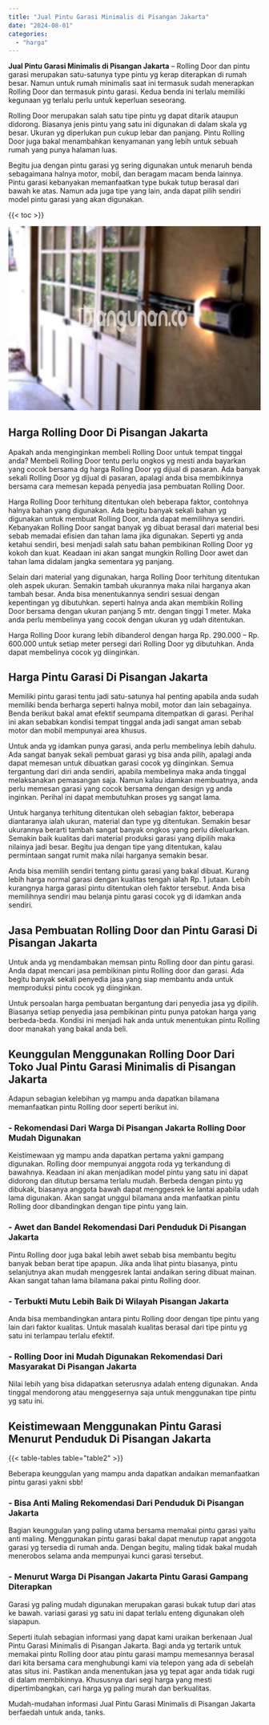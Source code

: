 ```yaml
---
title: "Jual Pintu Garasi Minimalis di Pisangan Jakarta"
date: "2024-08-01"
categories: 
  - "harga"
---
```


**Jual Pintu Garasi Minimalis di Pisangan Jakarta** – Rolling Door dan pintu garasi merupakan satu-satunya type pintu yg kerap diterapkan di rumah besar. Namun untuk rumah minimalis saat ini termasuk sudah menerapkan Rolling Door dan termasuk pintu garasi. Kedua benda ini terlalu memiliki kegunaan yg terlalu perlu untuk keperluan seseorang.

Rolling Door merupakan salah satu tipe pintu yg dapat ditarik ataupun didorong. Biasanya jenis pintu yang satu ini digunakan di dalam skala yg besar. Ukuran yg diperlukan pun cukup lebar dan panjang. Pintu Rolling Door juga bakal menambahkan kenyamanan yang lebih untuk sebuah rumah yang punya halaman luas.

Begitu jua dengan pintu garasi yg sering digunakan untuk menaruh benda sebagaimana halnya motor, mobil, dan beragam macam benda lainnya. Pintu garasi kebanyakan memanfaatkan type bukak tutup berasal dari bawah ke atas. Namun ada juga tipe yang lain, anda dapat pilih sendiri model pintu garasi yang akan digunakan.

{{< toc >}}

![Jual Pintu Garasi Minimalis di Pisangan Jakarta](/images/pintu-garasi-04.png)

## Harga Rolling Door Di Pisangan Jakarta

Apakah anda menginginkan membeli Rolling Door untuk tempat tinggal anda? Membeli Rolling Door tentu perlu ongkos yg mesti anda bayarkan yang cocok bersama dg harga Rolling Door yg dijual di pasaran. Ada banyak sekali Rolling Door yg dijual di pasaran, apalagi anda bisa membikinnya bersama cara memesan kepada penyedia jasa pembuatan Rolling Door.

Harga Rolling Door terhitung ditentukan oleh beberapa faktor, contohnya halnya bahan yang digunakan. Ada begitu banyak sekali bahan yg digunakan untuk membuat Rolling Door, anda dapat memilihnya sendiri. Kebanyakan Rolling Door sangat banyak yg dibuat berasal dari material besi sebab memadai efisien dan tahan lama jika digunakan. Seperti yg anda ketahui sendiri, besi menjadi salah satu bahan pembikinan Rolling Door yg kokoh dan kuat. Keadaan ini akan sangat mungkin Rolling Door awet dan tahan lama didalam jangka sementara yg panjang.

Selain dari material yang digunakan, harga Rolling Door terhitung ditentukan oleh aspek ukuran. Semakin tambah ukurannya maka nilai harganya akan tambah besar. Anda bisa menentukannya sendiri sesuai dengan kepentingan yg dibutuhkan. seperti halnya anda akan membikin Rolling Door bersama dengan ukuran panjang 5 mtr. dengan tinggi 1 meter. Maka anda perlu membelinya yang cocok dengan ukuran yg udah ditentukan.

Harga Rolling Door kurang lebih dibanderol dengan harga Rp. 290.000 – Rp. 600.000 untuk setiap meter persegi dari Rolling Door yg dibutuhkan. Anda dapat membelinya cocok yg diinginkan.

## Harga Pintu Garasi Di Pisangan Jakarta

Memiliki pintu garasi tentu jadi satu-satunya hal penting apabila anda sudah memiliki benda berharga seperti halnya mobil, motor dan lain sebagainya. Benda berikut bakal amat efektif seumpama ditempatkan di garasi. Perihal ini akan sebabkan kondisi tempat tinggal anda jadi sangat aman sebab motor dan mobil mempunyai area khusus.

Untuk anda yg idamkan punya garasi, anda perlu membelinya lebih dahulu. Ada sangat banyak sekali pembuat garasi yg bisa anda pilih, apalagi anda dapat memesan untuk dibuatkan garasi cocok yg diinginkan. Semua tergantung dari diri anda sendiri, apabila membelinya maka anda tinggal melaksanakan pemasangan saja. Namun kalau idamkan membuatnya, anda perlu memesan garasi yang cocok bersama dengan design yg anda inginkan. Perihal ini dapat membutuhkan proses yg sangat lama.

Untuk harganya terhitung ditentukan oleh sebagian faktor, beberapa diantaranya ialah ukuran, material dan type yg ditentukan. Semakin besar ukurannya berarti tambah sangat banyak ongkos yang perlu dikeluarkan. Semakin baik kualitas dari material produksi garasi yang dipilih maka nilainya jadi besar. Begitu jua dengan tipe yang ditentukan, kalau permintaan sangat rumit maka nilai harganya semakin besar.

Anda bisa memilih sendiri tentang pintu garasi yang bakal dibuat. Kurang lebih harga normal garasi dengan kualitas tengah ialah Rp. 1 jutaan. Lebih kurangnya harga garasi pintu ditentukan oleh faktor tersebut. Anda bisa memilihnya sendiri mau belanja pintu garasi cocok yg di idamkan anda sendiri.

## Jasa Pembuatan Rolling Door dan Pintu Garasi Di Pisangan Jakarta

Untuk anda yg mendambakan memsan pintu Rolling door dan pintu garasi. Anda dapat mencari jasa pembikinan pintu Rolling door dan garasi. Ada begitu banyak sekali penyedia jasa yang siap membantu anda untuk memproduksi pintu cocok yg diinginkan.

Untuk persoalan harga pembuatan bergantung dari penyedia jasa yg dipilih. Biasanya setiap penyedia jasa pembikinan pintu punya patokan harga yang berbeda-beda. Kondisi ini menjadi hak anda untuk menentukan pintu Rolling door manakah yang bakal anda beli.

## Keunggulan Menggunakan Rolling Door Dari Toko Jual Pintu Garasi Minimalis di Pisangan Jakarta

Adapun sebagian kelebihan yg mampu anda dapatkan bilamana memanfaatkan pintu Rolling door seperti berikut ini.

### \- Rekomendasi Dari Warga Di Pisangan Jakarta Rolling Door Mudah Digunakan

Keistimewaan yg mampu anda dapatkan pertama yakni gampang digunakan. Rolling door mempunyai anggota roda yg terkandung di bawahnya. Keadaan ini akan menjadikan model pintu yang satu ini dapat didorong dan ditutup bersama terlalu mudah. Berbeda dengan pintu yg dibukak, biasanya anggota bawah dapat menggesrek ke lantai apabila udah lama digunakan. Akan sangat unggul bilamana anda manfaatkan pintu Rolling door dibandingkan dengan tipe pintu yang lain.

### \- Awet dan Bandel Rekomendasi Dari Penduduk Di Pisangan Jakarta

Pintu Rolling door juga bakal lebih awet sebab bisa membantu begitu banyak beban berat tipe apapun. Jika anda lihat pintu biasanya, pintu selanjutnya akan mudah menggesrek lantai andaikan sering dibuat mainan. Akan sangat tahan lama bilamana pakai pintu Rolling door.

### \- Terbukti Mutu Lebih Baik Di Wilayah Pisangan Jakarta

Anda bisa membandingkan antara pintu Rolling door dengan tipe pintu yang lain dari faktor kualitas. Untuk masalah kualitas berasal dari tipe pintu yg satu ini terlampau terlalu efektif.

### \- Rolling Door ini Mudah Digunakan Rekomendasi Dari Masyarakat Di Pisangan Jakarta

Nilai lebih yang bisa didapatkan seterusnya adalah enteng digunakan. Anda tinggal mendorong atau menggesernya saja untuk menggunakan tipe pintu yg satu ini.

## Keistimewaan Menggunakan Pintu Garasi Menurut Penduduk Di Pisangan Jakarta

{{< table-tables table="table2" >}}

Beberapa keunggulan yang mampu anda dapatkan andaikan memanfaatkan pintu garasi yakni sbb!

### \- Bisa Anti Maling Rekomendasi Dari Penduduk Di Pisangan Jakarta

Bagian keunggulan yang paling utama bersama memakai pintu garasi yaitu anti maling. Menggunakan pintu garasi bakal dapat menutup rapat anggota garasi yg tersedia di rumah anda. Dengan begitu, maling tidak bakal mudah menerobos selama anda mempunyai kunci garasi tersebut.

### \- Menurut Warga Di Pisangan Jakarta Pintu Garasi Gampang Diterapkan

Garasi yg paling mudah digunakan merupakan garasi bukak tutup dari atas ke bawah. variasi garasi yg satu ini dapat terlalu enteng digunakan oleh siapapun.

Seperti itulah sebagian informasi yang dapat kami uraikan berkenaan Jual Pintu Garasi Minimalis di Pisangan Jakarta. Bagi anda yg tertarik untuk memakai pintu Rolling door atau pintu garasi mampu memesannya berasal dari kita bersama cara menghubungi kami via telepon yang ada di sebelah atas situs ini. Pastikan anda menentukan jasa yg tepat agar anda tidak rugi di dalam membikinnya. Khususnya dari segi harga yang mesti dipertimbangkan, cari harga yg paling murah dan berkualitas.

Mudah-mudahan informasi Jual Pintu Garasi Minimalis di Pisangan Jakarta berfaedah untuk anda, tanks.
